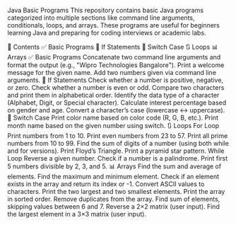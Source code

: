 Java Basic Programs
This repository contains basic Java programs categorized into multiple sections like command line arguments, conditionals, loops, and arrays. These programs are useful for beginners learning Java and preparing for coding interviews or academic labs.

📂 Contents
✅ Basic Programs
🔁 If Statements
🔄 Switch Case
🔃 Loops
📊 Arrays
✅ Basic Programs
Concatenate two command line arguments and format the output (e.g., "Wipro Technologies Bangalore").
Print a welcome message for the given name.
Add two numbers given via command line arguments.
🔁 If Statements
Check whether a number is positive, negative, or zero.
Check whether a number is even or odd.
Compare two characters and print them in alphabetical order.
Identify the data type of a character (Alphabet, Digit, or Special character).
Calculate interest percentage based on gender and age.
Convert a character’s case (lowercase ↔ uppercase).
🔄 Switch Case
Print color name based on color code (R, G, B, etc.).
Print month name based on the given number using switch.
🔃 Loops
For Loop
Print numbers from 1 to 10.
Print even numbers from 23 to 57.
Print all prime numbers from 10 to 99.
Find the sum of digits of a number (using both while and for versions).
Print Floyd’s Triangle.
Print a pyramid star pattern.
While Loop
Reverse a given number.
Check if a number is a palindrome.
Print first 5 numbers divisible by 2, 3, and 5.
📊 Arrays
Find the sum and average of elements.
Find the maximum and minimum element.
Check if an element exists in the array and return its index or -1.
Convert ASCII values to characters.
Print the two largest and two smallest elements.
Print the array in sorted order.
Remove duplicates from the array.
Find sum of elements, skipping values between 6 and 7.
Reverse a 2×2 matrix (user input).
Find the largest element in a 3×3 matrix (user input).
